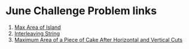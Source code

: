 # June Challenge Problem links

1. [Max Area of Island](https://leetcode.com/explore/featured/card/june-leetcoding-challenge-2021/603/week-1-june-1st-june-7th/3764/)
2. [Interleaving String](https://leetcode.com/explore/featured/card/june-leetcoding-challenge-2021/603/week-1-june-1st-june-7th/3765/)
3. [Maximum Area of a Piece of Cake After Horizontal and Vertical Cuts](https://leetcode.com/explore/challenge/card/june-leetcoding-challenge-2021/603/week-1-june-1st-june-7th/3766/)
